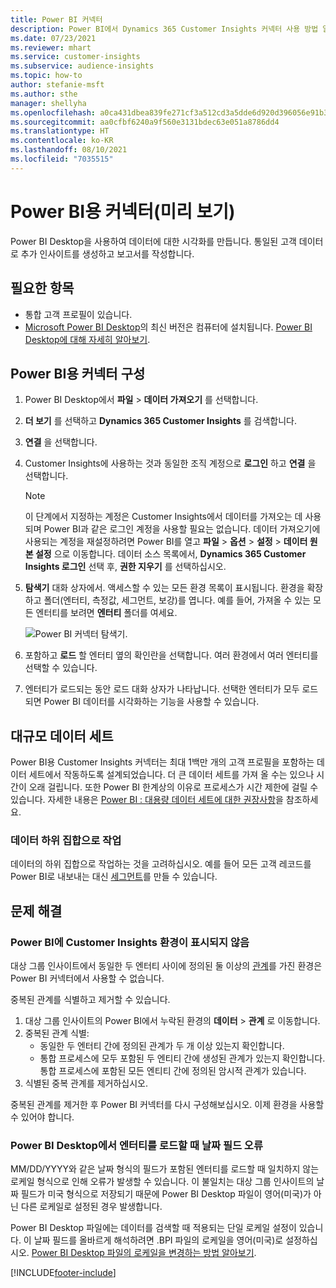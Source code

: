 ```yaml
---
title: Power BI 커넥터
description: Power BI에서 Dynamics 365 Customer Insights 커넥터 사용 방법 알아보기.
ms.date: 07/23/2021
ms.reviewer: mhart
ms.service: customer-insights
ms.subservice: audience-insights
ms.topic: how-to
author: stefanie-msft
ms.author: sthe
manager: shellyha
ms.openlocfilehash: a0ca431dbea839fe271cf3a512cd3a5dde6d920d396056e91b33bcf7ed84272a
ms.sourcegitcommit: aa0cfbf6240a9f560e3131bdec63e051a8786dd4
ms.translationtype: HT
ms.contentlocale: ko-KR
ms.lasthandoff: 08/10/2021
ms.locfileid: "7035515"
---
```

# <a name="connector-for-power-bi-preview"></a>Power BI용 커넥터(미리 보기)

Power BI Desktop을 사용하여 데이터에 대한 시각화를 만듭니다. 통일된 고객 데이터로 추가 인사이트를 생성하고 보고서를 작성합니다.

## <a name="prerequisites"></a>필요한 항목

- 통합 고객 프로필이 있습니다.
- [Microsoft Power BI Desktop](https://powerbi.microsoft.com/desktop/)의 최신 버전은 컴퓨터에 설치됩니다. [Power BI Desktop에 대해 자세히 알아보기](/power-bi/desktop-what-is-desktop).

## <a name="configure-the-connector-for-power-bi"></a>Power BI용 커넥터 구성

1. Power BI Desktop에서 **파일** > **데이터 가져오기** 를 선택합니다.

1. **더 보기** 를 선택하고 **Dynamics 365 Customer Insights** 를 검색합니다.

1. **연결** 을 선택합니다.

1. Customer Insights에 사용하는 것과 동일한 조직 계정으로 **로그인** 하고 **연결** 을 선택합니다.
   > [!NOTE]
   > 이 단계에서 지정하는 계정은 Customer Insights에서 데이터를 가져오는 데 사용되며 Power BI과 같은 로그인 계정을 사용할 필요는 없습니다. 데이터 가져오기에 사용되는 계정을 재설정하려면 Power BI를 열고 **파일** > **옵션** > **설정** > **데이터 원본 설정** 으로 이동합니다. 데이터 소스 목록에서, **Dynamics 365 Customer Insights 로그인** 선택 후, **권한 지우기** 를 선택하십시오.  

1. **탐색기** 대화 상자에서. 액세스할 수 있는 모든 환경 목록이 표시됩니다. 환경을 확장하고 폴더(엔터티, 측정값, 세그먼트, 보강)를 엽니다. 예를 들어, 가져올 수 있는 모든 엔터티를 보려면 **엔터티** 폴더를 여세요.

   ![Power BI 커넥터 탐색기.](media/power-bi-navigator.png "Power BI 커넥터 탐색기")

1. 포함하고 **로드** 할 엔터티 옆의 확인란을 선택합니다. 여러 환경에서 여러 엔터티를 선택할 수 있습니다.

1. 엔터티가 로드되는 동안 로드 대화 상자가 나타납니다. 선택한 엔터티가 모두 로드되면 Power BI 데이터를 시각화하는 기능을 사용할 수 있습니다.

## <a name="large-data-sets"></a>대규모 데이터 세트

Power BI용 Customer Insights 커넥터는 최대 1백만 개의 고객 프로필을 포함하는 데이터 세트에서 작동하도록 설계되었습니다. 더 큰 데이터 세트를 가져 올 수는 있으나 시간이 오래 걸립니다. 또한 Power BI 한계상의 이유로 프로세스가 시간 제한에 걸릴 수 있습니다. 자세한 내용은 [Power BI : 대용량 데이터 세트에 대한 권장사항](/power-bi/admin/service-premium-what-is#large-datasets)을 참조하세요. 

### <a name="work-with-a-subset-of-data"></a>데이터 하위 집합으로 작업

데이터의 하위 집합으로 작업하는 것을 고려하십시오. 예를 들어 모든 고객 레코드를 Power BI로 내보내는 대신 [세그먼트](segments.md)를 만들 수 있습니다.

## <a name="troubleshooting"></a>문제 해결

### <a name="customer-insights-environment-doesnt-show-in-power-bi"></a>Power BI에 Customer Insights 환경이 표시되지 않음

대상 그룹 인사이트에서 동일한 두 엔터티 사이에 정의된 둘 이상의 [관계](relationships.md)를 가진 환경은 Power BI 커넥터에서 사용할 수 없습니다.

중복된 관계를 식별하고 제거할 수 있습니다.

1. 대상 그룹 인사이트의 Power BI에서 누락된 환경의 **데이터** > **관계** 로 이동합니다.
2. 중복된 관계 식별:
   - 동일한 두 엔터티 간에 정의된 관계가 두 개 이상 있는지 확인합니다.
   - 통합 프로세스에 모두 포함된 두 엔티티 간에 생성된 관계가 있는지 확인합니다. 통합 프로세스에 포함된 모든 엔티티 간에 정의된 암시적 관계가 있습니다.
3. 식별된 중복 관계를 제거하십시오.

중복된 관계를 제거한 후 Power BI 커넥터를 다시 구성해보십시오. 이제 환경을 사용할 수 있어야 합니다.

### <a name="errors-on-date-fields-when-loading-entities-in-power-bi-desktop"></a>Power BI Desktop에서 엔터티를 로드할 때 날짜 필드 오류

MM/DD/YYYY와 같은 날짜 형식의 필드가 포함된 엔터티를 로드할 때 일치하지 않는 로케일 형식으로 인해 오류가 발생할 수 있습니다. 이 불일치는 대상 그룹 인사이트의 날짜 필드가 미국 형식으로 저장되기 때문에 Power BI Desktop 파일이 영어(미국)가 아닌 다른 로케일로 설정된 경우 발생합니다.

Power BI Desktop 파일에는 데이터를 검색할 때 적용되는 단일 로케일 설정이 있습니다. 이 날짜 필드를 올바르게 해석하려면 .BPI 파일의 로케일을 영어(미국)로 설정하십시오. [Power BI Desktop 파일의 로케일을 변경하는 방법 알아보기](/power-bi/fundamentals/supported-languages-countries-regions.md#choose-the-locale-for-importing-data-into-power-bi-desktop).

[!INCLUDE[footer-include](../includes/footer-banner.md)]
